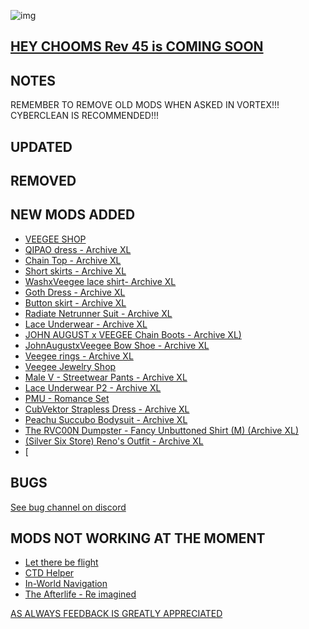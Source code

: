 ![img](https://s11.gifyu.com/images/Cuty-od-Dreams-Logo-YellowUP.png)

[HEY CHOOMS Rev 45 is COMING SOON](https://)
-

NOTES
-

REMEMBER TO REMOVE OLD MODS WHEN ASKED IN VORTEX!!! 
CYBERCLEAN IS RECOMMENDED!!!


UPDATED
-


REMOVED
-



NEW MODS ADDED 
-

- [VEEGEE SHOP](https://www.nexusmods.com/cyberpunk2077/mods/8183?tab=description)
- [QIPAO dress - Archive XL](https://www.nexusmods.com/cyberpunk2077/mods/7997?tab=description)
- [Chain Top - Archive XL](https://www.nexusmods.com/cyberpunk2077/mods/8327?tab=description)
- [Short skirts - Archive XL](https://www.nexusmods.com/cyberpunk2077/mods/8184?tab=description)
- [WashxVeegee lace shirt- Archive XL](https://www.nexusmods.com/cyberpunk2077/mods/8602?tab=description)
- [Goth Dress - Archive XL](https://www.nexusmods.com/cyberpunk2077/mods/8940?tab=description)
- [Button skirt - Archive XL](https://www.nexusmods.com/cyberpunk2077/mods/8510?tab=description)
- [Radiate Netrunner Suit - Archive XL](https://www.nexusmods.com/cyberpunk2077/mods/8788?tab=description)
- [Lace Underwear - Archive XL](https://www.nexusmods.com/cyberpunk2077/mods/8949?tab=description)
- [JOHN AUGUST x VEEGEE Chain Boots - Archive XL)](https://www.nexusmods.com/cyberpunk2077/mods/8839?tab=description)
- [JohnAugustxVeegee Bow Shoe - Archive XL](https://www.nexusmods.com/cyberpunk2077/mods/8764?tab=description)
- [Veegee rings - Archive XL](https://www.nexusmods.com/cyberpunk2077/mods/8668?tab=description)
- [Veegee Jewelry Shop](https://www.nexusmods.com/cyberpunk2077/mods/8688?tab=description)
- [Male V - Streetwear Pants - Archive XL](https://www.nexusmods.com/cyberpunk2077/mods/8307?tab=description)
- [Lace Underwear P2 - Archive XL](https://www.nexusmods.com/cyberpunk2077/mods/8986?tab=description)
- [PMU - Romance Set](https://www.nexusmods.com/cyberpunk2077/mods/8932?tab=description)
- [CubVektor Strapless Dress - Archive XL](https://www.nexusmods.com/cyberpunk2077/mods/8950?tab=description)
- [Peachu Succubo Bodysuit - Archive XL](https://www.nexusmods.com/cyberpunk2077/mods/8981?tab=description)
- [The RVC00N Dumpster - Fancy Unbuttoned Shirt (M) (Archive XL)](https://www.nexusmods.com/cyberpunk2077/mods/8977?tab=description)
- [(Silver Six Store) Reno's Outfit - Archive XL](https://www.nexusmods.com/cyberpunk2077/mods/8969?tab=description)
- [

BUGS
-

 [See bug channel on discord](https://discord.gg/xZNztPjA2u)
 

MODS NOT WORKING AT THE MOMENT 
-

- [Let there be flight](https://)
- [CTD Helper](https://)
- [In-World Navigation](https://)
- [The Afterlife - Re imagined](https://)

[AS ALWAYS FEEDBACK IS GREATLY APPRECIATED](https://)
